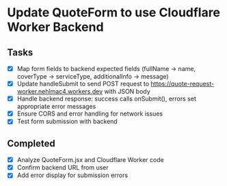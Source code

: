 # Update QuoteForm to use Cloudflare Worker Backend

## Tasks
- [x] Map form fields to backend expected fields (fullName -> name, coverType -> serviceType, additionalInfo -> message)
- [x] Update handleSubmit to send POST request to https://quote-request-worker.nehlmac4.workers.dev with JSON body
- [x] Handle backend response: success calls onSubmit(), errors set appropriate error messages
- [x] Ensure CORS and error handling for network issues
- [x] Test form submission with backend

## Completed
- [x] Analyze QuoteForm.jsx and Cloudflare Worker code
- [x] Confirm backend URL from user
- [x] Add error display for submission errors
